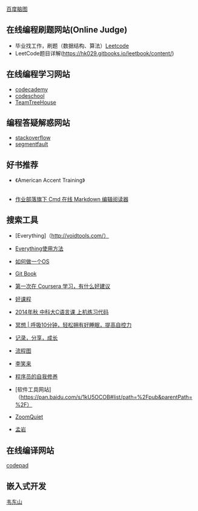 [百度脑图](http://naotu.baidu.com/)


## 在线编程刷题网站(Online Judge)
- 毕业找工作，刷题（数据结构、算法）[Leetcode](www.leetcode.com)
- LeetCode题目详解(https://hk029.gitbooks.io/leetbook/content/)
## 在线编程学习网站
- [codecademy](https://www.codecademy.com/)
- [codeschool](http://www.codeschool.com/)
- [TeamTreeHouse](https://teamtreehouse.com/)

## 编程答疑解惑网站
- [stackoverflow](http://stackoverflow.com/)
- [segmentfault](https://segmentfault.com/)


## 好书推荐
- 《American Accent Training》

##
- [作业部落旗下 Cmd 在线 Markdown 编辑阅读器](https://www.zybuluo.com/mdeditor)

## 搜索工具
- [Everything]（http://voidtools.com/）
- [Everything使用方法](http://www.jianshu.com/p/2385ab82447e)

- [如何做一个OS](https://samypesse.gitbooks.io/how-to-create-an-operating-system/)
- [Git Book](https://www.gitbook.com/explore)

- [第一次在 Coursera 学习，有什么好建议](https://www.zhihu.com/question/20816397)
- [好课程](http://www.jianshu.com/p/acb267dd3268)

- [2014年秋 中科大C语言课 上机练习代码](https://github.com/JING-TIME/C-Programming/blob/master/README.md)
- [冥想 | 呼吸10分钟，轻松拥有好睡眠，提高自控力](http://voidsky.cc/life/meditation/breath/)
- [记录，分享，成长](http://voidsky.cc/)
- [流程图](https://segmentfault.com/q/1010000002405209)
- [李笑来](http://www.zhibimo.com/explore/books)
- [程序员的自我修养](https://www.gitbook.com/book/leohxj/a-programmer-prepares)
- [软件工具网站]（https://pan.baidu.com/s/1kU5OCOB#list/path=%2Fpub&parentPath=%2F）
- [ZoomQuiet](http://weibo.com/zoomquiet?is_hot=1)
- [孟岩](http://blog.csdn.net/myan)

## 在线编译网站
[codepad](http://codepad.org/)


## 嵌入式开发
[韦东山](https://pan.baidu.com/share/home?uk=2520074993#category/type=0)
